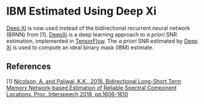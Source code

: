 # IBM Estimated Using Deep Xi

[Deep Xi](https://github.com/anicolson/DeepXi) is now used instead of the bidirectional recurrent neural network (BRNN) from [1]. [DeepXi](https://github.com/anicolson/DeepXi) is a deep learning approach to *a priori* SNR estimation, implemented in [TensorFlow](https://www.tensorflow.org/). The *a priori* SNR estimated by [Deep Xi](https://github.com/anicolson/DeepXi) is used to compute an ideal binary mask (IBM) estimate. 

## References
[1] [Nicolson, A. and Paliwal, K.K., 2018. Bidirectional Long-Short Term Memory Network-based Estimation of Reliable Spectral Component Locations. Proc. Interspeech 2018, pp.1606-1610](https://www.isca-speech.org/archive/Interspeech_2018/pdfs/1134.pdf)
